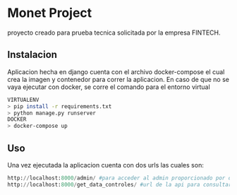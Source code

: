 # Monet Project

proyecto creado para prueba tecnica solicitada por la empresa FINTECH.

## Instalacion

Aplicacion hecha en django cuenta con el archivo docker-compose el cual crea la imagen y contenedor para correr la aplicacion.
En caso de que no se vaya ejecutar con docker, se corre el comando para el entorno virtual

```bash
VIRTUALENV
> pip install -r requirements.txt
> python manage.py runserver
DOCKER
> docker-compose up
```

## Uso
Una vez ejecutada la aplicacion cuenta con dos urls las cuales son:
```python
http://localhost:8000/admin/ #para acceder al admin proporcionado por django
http://localhost:8000/get_data_controles/ #url de la api para consultar los datos de las tablas
```

